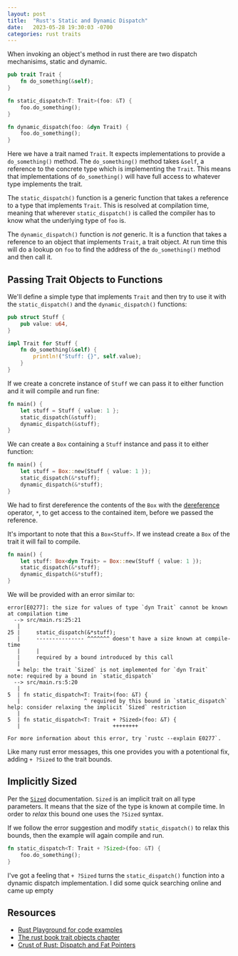 ```yaml
---
layout: post
title:  "Rust's Static and Dynamic Dispatch"
date:   2023-05-28 19:30:03 -0700
categories: rust traits
---
```


When invoking an object's method in rust there are two dispatch mechanisims,
static and dynamic.

```rust
pub trait Trait {
    fn do_something(&self);
}

fn static_dispatch<T: Trait>(foo: &T) {
    foo.do_something();
}

fn dynamic_dispatch(foo: &dyn Trait) {
    foo.do_something();
}
```

Here we have a trait named `Trait`. It expects implementations to provide a
`do_something()` method. The `do_something()` method takes `&self`, a reference
to the concrete type which is implementing the `Trait`. This means that
implementations of `do_something()` will have full access to whatever type
implements the trait.

The `static_dispatch()` function is a generic function that takes a reference to
a type that implements `Trait`. This is resolved at compilation time, meaning
that wherever `static_dispatch()` is called the compiler has to know what the
underlying type of `foo` is.

The `dynamic_dispatch()` function is *not* generic. It is a function that takes
a reference to an object that implements `Trait`, a trait object. At run time
this will do a lookup on `foo` to find the address of the `do_something()`
method and then call it.

## Passing Trait Objects to Functions

We'll define a simple type that implements `Trait` and then try to use it with
the `static_dispatch()` and the `dynamic_dispatch()` functions:

```rust
pub struct Stuff {
    pub value: u64,
}

impl Trait for Stuff {
    fn do_something(&self) {
        println!("Stuff: {}", self.value);
    }
}
```

If we create a concrete instance of `Stuff` we can pass it to either function
and it will compile and run fine:
```rust
fn main() {
    let stuff = Stuff { value: 1 };
    static_dispatch(&stuff);
    dynamic_dispatch(&stuff);
}
```

We can create a `Box` containing a `Stuff` instance and pass it to either
function:
```rust
fn main() {
    let stuff = Box::new(Stuff { value: 1 });
    static_dispatch(&*stuff);
    dynamic_dispatch(&*stuff);
}
```

We had to first dereference the contents of the `Box` with the
[dereference][dereference operator] operator, `*`, to get access to the
contained item, before we passed the reference.

It's important to note that this a `Box<Stuff>`. If we instead create a `Box` of
the trait it will fail to compile.
```rust
fn main() {
    let stuff: Box<dyn Trait> = Box::new(Stuff { value: 1 });
    static_dispatch(&*stuff);
    dynamic_dispatch(&*stuff);
}
```

We will be provided with an error similar to:

```
error[E0277]: the size for values of type `dyn Trait` cannot be known at compilation time
  --> src/main.rs:25:21
   |
25 |     static_dispatch(&*stuff);
   |     --------------- ^^^^^^^ doesn't have a size known at compile-time
   |     |
   |     required by a bound introduced by this call
   |
   = help: the trait `Sized` is not implemented for `dyn Trait`
note: required by a bound in `static_dispatch`
  --> src/main.rs:5:20
   |
5  | fn static_dispatch<T: Trait>(foo: &T) {
   |                    ^ required by this bound in `static_dispatch`
help: consider relaxing the implicit `Sized` restriction
   |
5  | fn static_dispatch<T: Trait + ?Sized>(foo: &T) {
   |                             ++++++++

For more information about this error, try `rustc --explain E0277`.
```

Like many rust error messages, this one provides you with a potentional fix,
adding `+ ?Sized` to the trait bounds.

## Implicitly Sized

Per the [`Sized`][Sized] documentation. `Sized` is an implicit trait on all type
parameters. It means that the size of the type is known at compile time. In
order to _relax_ this bound one uses the `?Sized` syntax.

If we follow the error suggestion and modify `static_dispatch()` to relax this
bounds, then the example will again compile and run.

```rust
fn static_dispatch<T: Trait + ?Sized>(foo: &T) {
    foo.do_something();
}
```

I've got a feeling that `+ ?Sized` turns the `static_dispatch()` function into a
dynamic dispatch implementation. I did some quick searching online and came up
empty 

## Resources

- [Rust Playground for code examples](https://play.rust-lang.org/?version=stable&mode=debug&edition=2021&gist=633d37bcc6348b499d5e940aa89cfec2)
- [The rust book trait objects chapter](https://doc.rust-lang.org/book/ch17-02-trait-objects.html)
- [Crust of Rust: Dispatch and Fat Pointers](https://www.youtube.com/watch?v=xcygqF5LVmM&list=PLqbS7AVVErFiWDOAVrPt7aYmnuuOLYvOa&index=10&pp=iAQB)

[Sized]: https://doc.rust-lang.org/std/marker/trait.Sized.html
[dereference operator]: https://doc.rust-lang.org/reference/expressions/operator-expr.html#the-dereference-operator